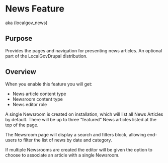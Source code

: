 # News Feature 

aka (localgov_news)

## Purpose
Provides the pages and navigation for presenting news articles. An optional part of the LocalGovDrupal distribution.

## Overview
When you enable this feature you will get:
* News article content type
* Newsroom content type
* News editor role

A single Newsroom is created on installation, which will list all News Articles by default. There will be up to three “featured” News articles listed at the top of the page. 

The Newsroom page will display a search and filters block, allowing end-users to filter the list of news by date and category.

If multiple Newsrooms are created the editor will be given the option to choose to associate an article with a single Newsroom. 
